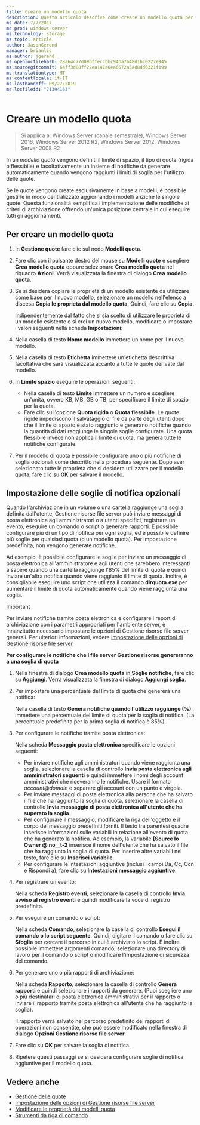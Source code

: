 ```yaml
---
title: Creare un modello quota
description: Questo articolo descrive come creare un modello quota per definire un limite di spazio di archiviazione
ms.date: 7/7/2017
ms.prod: windows-server
ms.technology: storage
ms.topic: article
author: JasonGerend
manager: brianlic
ms.author: jgerend
ms.openlocfilehash: 28a64c77d09bffeccbbc94ba7648d1bc0227e945
ms.sourcegitcommit: 6aff3d88ff22ea141a6ea6572a5ad8dd6321f199
ms.translationtype: MT
ms.contentlocale: it-IT
ms.lasthandoff: 09/27/2019
ms.locfileid: "71394163"
---
```

# <a name="create-a-quota-template"></a>Creare un modello quota

> Si applica a: Windows Server (canale semestrale), Windows Server 2016, Windows Server 2012 R2, Windows Server 2012, Windows Server 2008 R2

In un *modello quota* vengono definiti il limite di spazio, il tipo di quota (rigida o flessibile) e facoltativamente un insieme di notifiche da generare automaticamente quando vengono raggiunti i limiti di soglia per l'utilizzo delle quote.

Se le quote vengono create esclusivamente in base a modelli, è possibile gestirle in modo centralizzato aggiornando i modelli anziché le singole quote. Questa funzionalità semplifica l'implementazione delle modifiche ai criteri di archiviazione offrendo un'unica posizione centrale in cui eseguire tutti gli aggiornamenti.

## <a name="to-create-a-quota-template"></a>Per creare un modello quota

1.  In **Gestione quote** fare clic sul nodo **Modelli quota**.

2.  Fare clic con il pulsante destro del mouse su **Modelli quote** e scegliere **Crea modello quota** oppure selezionare **Crea modello quota** nel riquadro **Azioni**. Verrà visualizzata la finestra di dialogo **Crea modello quota**.

3.  Se si desidera copiare le proprietà di un modello esistente da utilizzare come base per il nuovo modello, selezionare un modello nell'elenco a discesa **Copia le proprietà dal modello quota**, Quindi, fare clic su **Copia**.

    Indipendentemente dal fatto che si sia scelto di utilizzare le proprietà di un modello esistente o si crei un nuovo modello, modificare o impostare i valori seguenti nella scheda **Impostazioni**:

4.  Nella casella di testo **Nome modello** immettere un nome per il nuovo modello.

5.  Nella casella di testo **Etichetta** immettere un'etichetta descrittiva facoltativa che sarà visualizzata accanto a tutte le quote derivate dal modello.

6.  In **Limite spazio** eseguire le operazioni seguenti:

    -   Nella casella di testo **Limite** immettere un numero e scegliere un'unità, ovvero KB, MB, GB o TB, per specificare il limite di spazio per la quota.
    -   Fare clic sull'opzione **Quota rigida** o **Quota flessibile**. Le quote rigide impediscono il salvataggio di file da parte degli utenti dopo che il limite di spazio è stato raggiunto e generano notifiche quando la quantità di dati raggiunge le singole soglie configurate. Una quota flessibile invece non applica il limite di quota, ma genera tutte le notifiche configurate.

7.  Per il modello di quota è possibile configurare uno o più notifiche di soglia opzionali come descritto nella procedura seguente. Dopo aver selezionato tutte le proprietà che si desidera utilizzare per il modello quota, fare clic su **OK** per salvare il modello.

## <a name="setting-optional-notification-thresholds"></a>Impostazione delle soglie di notifica opzionali

Quando l'archiviazione in un volume o una cartella raggiunge una soglia definita dall'utente, Gestione risorse file server può inviare messaggi di posta elettronica agli amministratori o a utenti specifici, registrare un evento, eseguire un comando o script o generare rapporti. È possibile configurare più di un tipo di notifica per ogni soglia, ed è possibile definire più soglie per qualsiasi quota (o un modello quota). Per impostazione predefinita, non vengono generate notifiche.

Ad esempio, è possibile configurare le soglie per inviare un messaggio di posta elettronica all'amministratore e agli utenti che sarebbero interessanti a sapere quando una cartella raggiunge l'85% del limite di quota e quindi inviare un'altra notifica quando viene raggiunto il limite di quota. Inoltre, è consigliabile eseguire uno script che utilizza il comando **dirquota.exe** per aumentare il limite di quota automaticamente quando viene raggiunta una soglia.

> [!Important]
> Per inviare notifiche tramite posta elettronica e configurare i report di archiviazione con i parametri appropriati per l'ambiente server, è innanzitutto necessario impostare le opzioni di Gestione risorse file server generali. Per ulteriori informazioni, vedere [Impostazione delle opzioni di Gestione risorse file server](setting-file-server-resource-manager-options.md)

**Per configurare le notifiche che i file server Gestione risorse genereranno a una soglia di quota**

1. Nella finestra di dialogo **Crea modello quota** in **Soglie notifiche**, fare clic su **Aggiungi**. Verrà visualizzata la finestra di dialogo **Aggiungi soglia**.

2. Per impostare una percentuale del limite di quota che genererà una notifica:

   Nella casella di testo **Genera notifiche quando l'utilizzo raggiunge (%)** , immettere una percentuale del limite di quota per la soglia di notifica. (La percentuale predefinita per la prima soglia di notifica è 85%).

3. Per configurare le notifiche tramite posta elettronica:

   Nella scheda **Messaggio posta elettronica** specificare le opzioni seguenti:

   - Per inviare notifiche agli amministratori quando viene raggiunta una soglia, selezionare la casella di controllo **Invia posta elettronica agli amministratori seguenti** e quindi immettere i nomi degli account amministrativi che riceveranno le notifiche. Usare il formato <em>account@domain</em> e separare gli account con un punto e virgola.
   - Per inviare messaggi di posta elettronica alla persona che ha salvato il file che ha raggiunto la soglia di quota, selezionare la casella di controllo **Invia messaggio di posta elettronica all'utente che ha superato la soglia**.
   - Per configurare il messaggio, modificare la riga dell'oggetto e il corpo del messaggio predefiniti forniti. Il testo tra parentesi quadre inserisce informazioni sulle variabili in relazione all'evento di quota che ha generato la notifica. Ad esempio, la variabile **\[Source Io Owner @ no__t-2** inserisce il nome dell'utente che ha salvato il file che ha raggiunto la soglia di quota. Per inserire altre variabili nel testo, fare clic su **Inserisci variabile**.
   - Per configurare le intestazioni aggiuntive (inclusi i campi Da, Cc, Ccn e Rispondi a), fare clic su **Intestazioni messaggio aggiuntive**.

4. Per registrare un evento:

   Nella scheda **Registro eventi**, selezionare la casella di controllo **Invia avviso al registro eventi** e quindi modificare la voce di registro predefinita.

5. Per eseguire un comando o script:

   Nella scheda **Comando**, selezionare la casella di controllo **Esegui il comando o lo script seguente**. Quindi, digitare il comando o fare clic su **Sfoglia** per cercare il percorso in cui è archiviato lo script. È inoltre possibile immettere argomenti comando, selezionare una directory di lavoro per il comando o script o modificare l'impostazione di sicurezza del comando.

6. Per generare uno o più rapporti di archiviazione:

   Nella scheda **Rapporto**, selezionare la casella di controllo **Genera rapporti** e quindi selezionare i rapporti da generare. (Puoi scegliere uno o più destinatari di posta elettronica amministrativi per il rapporto o inviare il rapporto tramite posta elettronica all'utente che ha raggiunto la soglia).

   Il rapporto verrà salvato nel percorso predefinito dei rapporti di operazioni non consentite, che può essere modificato nella finestra di dialogo **Opzioni Gestione risorse file server**.

7. Fare clic su **OK** per salvare la soglia di notifica.

8. Ripetere questi passaggi se si desidera configurare soglie di notifica aggiuntive per il modello quota.

## <a name="see-also"></a>Vedere anche

-   [Gestione delle quote](quota-management.md)
-    [Impostazione delle opzioni di Gestione risorse file server](setting-file-server-resource-manager-options.md)
-   [Modificare le proprietà dei modelli quota](edit-quota-template-properties.md)
-   [Strumenti da riga di comando](command-line-tools.md)


